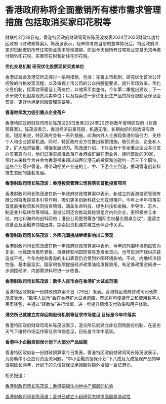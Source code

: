 # 香港政府称将全面撤销所有楼市需求管理措施 包括取消买家印花税等

财联社2月28日电，香港特区政府财政司司长陈茂波发表2024至2025财政年度特区政府《财政预算案》。陈茂波表示，经审慎考虑当前的整体情况后，特区政府决定即日起撤销所有住宅物业需求管理措施，即由今天起所有住宅物业交易无须再缴付额外印花税、买家印花税和新住宅印花税。

**优化交易机制 研究优化股票现货买卖单位**

香港证监会及港交所正探讨一系列措施，包括：完善上市机制，研究优化首次公开招股的价格发现流程，以及审视上市公司的公众持股量要求，提升市场效率。优化交易机制，探索收窄最低上落价位，以缩窄买卖差价，今年第二季提出建议；下一步研究优化股票现货买卖单位；以及探索进一步优化衍生产品的持仓限额及保证金安排，更好地满足风险管理需要等。

**香港继续发力吸引重点企业落户**

香港特区政府财政司司长陈茂波28日发表2024至2025财政年度特区政府《财政预算案》。陈茂波表示，香港经济前景亮丽，机遇无限，长期向好的趋势没有改变。短期来说，特区政府会有一系列措施，向海内外人士展现香港的吸引力，支持个人和企业抓紧机遇。同时，特区政府全方位推出政策措施，吸引资金、企业和人才，扩大经济容量，增强发展动力。陈茂波介绍，下月会有十多家重点企业与引进办签署意向书，他们已落实或准备落户香港或扩展在港业务，连同首批的30家，预计未来数年合共会为香港带来超过四百亿港元的投资和创造约一万三千个职位。这些企业落户香港，将带动相关产业链的上、中、下游企业到港，推动香港创新科技生态圈的蓬勃发展。

**香港财政司司长陈茂波：香港投资管理公司将落实首批投资项目**

香港财政司司长陈茂波在新一年政府财政预算案中表示，新成立的香港投资管理有限公司将发挥资本引导作用，吸引更多创新科技公司在港落户。今年上半年将落实首批直接投资和共同投资项目，涵盖生命科技、绿色科技和金融、半导体、芯片、制造业升级转型等领域。港投公司还会推动其投资组合内的企业，更积极参与本地、内地和海外的创科网络；港投公司更将筹办“国际主权基金圆桌会议”，邀请主权基金及金融界领袖出席，探索投资机遇并建立伙伴合作关系。

**香港财政司司长陈茂波：外围充满挑战继续影响出口表现**

香港财政司司长陈茂波在新一年政府财政预算案中表示，今年的外围环境仍然较为复杂，地缘政治局势紧张，将继续影响国际贸易及资金流向，也可能对环球供应链造成干扰。今年内地和香港的出口表现仍会受到外围环境影响。不过，内地经济韧性强、基本面坚实，国家的各项提振经济政策陆续发挥效用，有足够政策空间进一步调控经济，内部需求料将进一步改善。

**香港财政司司长陈茂波：数字人民币会在香港扩大试点范围**

香港特区政府新一份财政预算案今日（28日）发表。香港特区政府财政司司长陈茂波表示，“数字人民币”会在香港扩大试点范围，市民将可便捷开立和使用数字人民币钱包，并通过“转数快”进行增值，进一步提升跨境支付效率和用户体验。

**港交所已就建立库存回购股份机制等征求市场意见 目标是今年中落实**

香港特区政府财政司司长陈茂波表示，港交所已就建立库存回购股份机制、在恶劣天气下维持市场运作等征求市场意见，目标是今年中落实。

**香港中小企融资担保计划下大部分产品延期**

香港特区政府新一份财政预算案今日发表。香港特区政府财政司司长陈茂波表示，为协助中小企应付资金流问题，“中小企融资担保计划”下八成及九成担保产品的申请期延长两年，计划下的总信贷保证承担额将额外增加一百亿港元。

相关报道：

[香港财政司司长陈茂波：香港要抓住内地中产崛起的机会](https://news.qq.com/rain/a/20240118A07EQQ00)

[香港财政司司长陈茂波：香港已成立小组研究怎样提高股票流动性](https://news.qq.com/rain/a/20240121V06IZY00)

